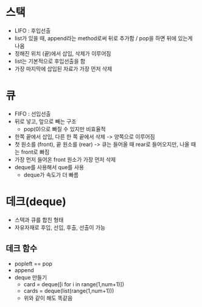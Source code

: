 # 스택 
* LIFO : 후입선출 
* list가 있을 때, append라는 method로써 뒤로 추가함 / pop을 하면 뒤에 있는게 나옴 
* 정해진 위치 (끝)에서 삽입, 삭제가 이루어짐
* list는 기본적으로 후입선출을 함
* 가장 마지막에 삽입된 자료가 가장 먼저 삭제 

# 큐 
* FIFO : 선입선출
* 뒤로 넣고, 앞으로 빼는 구조 
    * pop(0)으로 빠질 수 있지만 비효율적
* 한쪽 끝에서 삽입, 다른 한 쪽 끝에서 삭제 -> 양쪽으로 이루어짐
* 첫 원소를 (front), 끝 원소를 (rear) -> 큐는 들어올 때 rear로 들어오지만, 나올 때는 front로 빠짐
* 가장 먼저 들어온 front 원소가 가장 먼저 삭제
* deque를 사용해서 que를 사용 
    * deque가 속도가 더 빠름 

# 데크(deque)
* 스텍과 큐를 합친 형태
* 자유자재로 후입, 선입, 후출, 선출이 가능 

## 데크 함수 
* popleft == pop
* append 
* deque 만들기
    * card = deque([i for i in range(1,num+1)])
    * cards = deque(list(range(1,num+1)))
    * 위와 같이 해도 똑같음
    